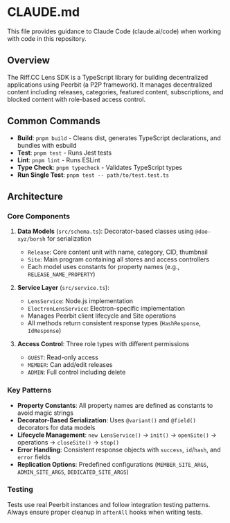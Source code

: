 # CLAUDE.md

This file provides guidance to Claude Code (claude.ai/code) when working with code in this repository.

## Overview

The Riff.CC Lens SDK is a TypeScript library for building decentralized applications using Peerbit (a P2P framework). It manages decentralized content including releases, categories, featured content, subscriptions, and blocked content with role-based access control.

## Common Commands

- **Build**: `pnpm build` - Cleans dist, generates TypeScript declarations, and bundles with esbuild
- **Test**: `pnpm test` - Runs Jest tests
- **Lint**: `pnpm lint` - Runs ESLint
- **Type Check**: `pnpm typecheck` - Validates TypeScript types
- **Run Single Test**: `pnpm test -- path/to/test.test.ts`

## Architecture

### Core Components

1. **Data Models** (`src/schema.ts`): Decorator-based classes using `@dao-xyz/borsh` for serialization
   - `Release`: Core content unit with name, category, CID, thumbnail
   - `Site`: Main program containing all stores and access controllers
   - Each model uses constants for property names (e.g., `RELEASE_NAME_PROPERTY`)

2. **Service Layer** (`src/service.ts`): 
   - `LensService`: Node.js implementation
   - `ElectronLensService`: Electron-specific implementation
   - Manages Peerbit client lifecycle and Site operations
   - All methods return consistent response types (`HashResponse`, `IdResponse`)

3. **Access Control**: Three role types with different permissions
   - `GUEST`: Read-only access
   - `MEMBER`: Can add/edit releases
   - `ADMIN`: Full control including delete

### Key Patterns

- **Property Constants**: All property names are defined as constants to avoid magic strings
- **Decorator-Based Serialization**: Uses `@variant()` and `@field()` decorators for data models
- **Lifecycle Management**: `new LensService()` → `init()` → `openSite()` → operations → `closeSite()` → `stop()`
- **Error Handling**: Consistent response objects with `success`, `id`/`hash`, and `error` fields
- **Replication Options**: Predefined configurations (`MEMBER_SITE_ARGS`, `ADMIN_SITE_ARGS`, `DEDICATED_SITE_ARGS`)

### Testing

Tests use real Peerbit instances and follow integration testing patterns. Always ensure proper cleanup in `afterAll` hooks when writing tests.